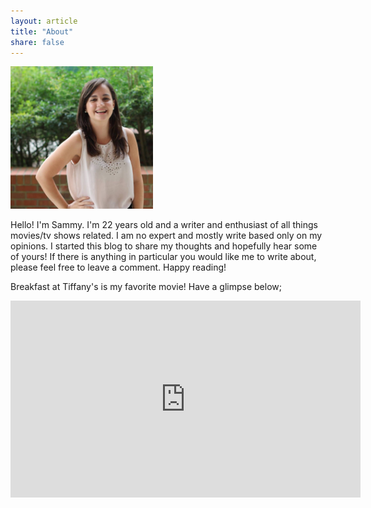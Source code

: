 ```yaml
---
layout: article
title: "About"
share: false
---
```


<img class="img-left" src="/images/11990516_10208135454572104_3120263246282121407_n.jpg" style="width:228px;height:228px;"/>

Hello! I'm Sammy. I'm 22 years old and a writer and enthusiast of all things movies/tv shows related. I am no expert and mostly write based only on my opinions. I started this blog to share my thoughts and hopefully hear some of yours! If there is anything in particular you would like me to write about, please feel free to leave a comment. Happy reading!

<p class="tagline">
    Breakfast at Tiffany's is my favorite movie! Have a glimpse below;
</p>

<iframe width="560" height="315" src="https://www.youtube.com/embed/YnOfomPgETs" frameborder="0" allowfullscreen></iframe>
